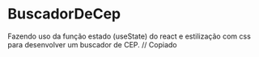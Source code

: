 # BuscadorDeCep
Fazendo uso da função estado (useState) do react  e estilização com css para desenvolver um buscador de CEP. //  Copiado
